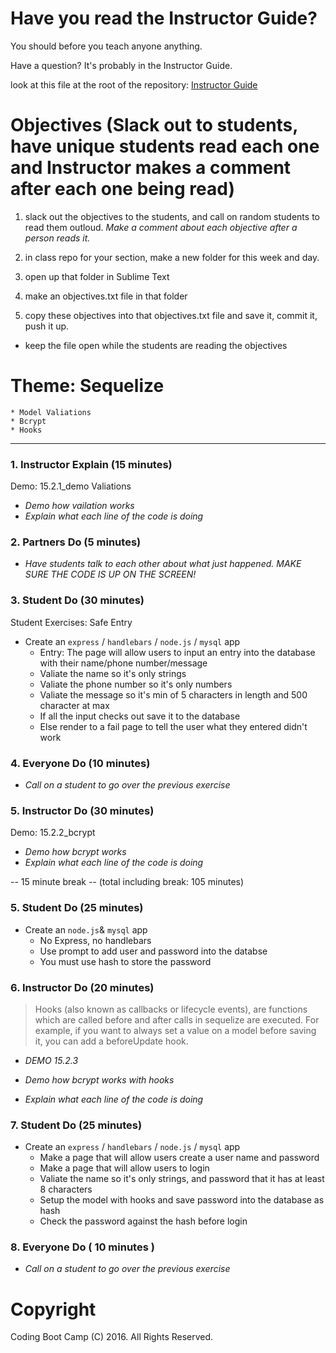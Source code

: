 # Have you read the Instructor Guide?

You should before you teach anyone anything.

Have a question? It's probably in the Instructor Guide.

look at this file at the root of the repository:
[Instructor Guide](https://github.com/RutgersCodingBootcamp/All-Lesson-Plans/blob/master/instructor_guide)

# Objectives (Slack out to students, have unique students read each one and Instructor makes a comment after each one being read)

1. slack out the objectives to the students, and call on random students to read them outloud. *Make a comment about each objective after a person reads it.*

1. in class repo for your section, make a new folder for this week and day.

1. open up that folder in Sublime Text

1. make an objectives.txt file in that folder

1. copy these objectives into that objectives.txt file and save it, commit it, push it up.

* keep the file open while the students are reading the objectives


# Theme: Sequelize
	* Model Valiations
	* Bcrypt
	* Hooks

--------- --------- ---------

### 1. Instructor Explain (15 minutes)
Demo: 15.2.1_demo Valiations

* *Demo how vailation works*
* *Explain what each line of the code is doing*

### 2. Partners Do (5 minutes)

* *Have students talk to each other about what just happened. MAKE SURE THE CODE IS UP ON THE SCREEN!*

### 3. Student Do (30 minutes)

Student Exercises: Safe Entry

* Create an `express` / `handlebars` / `node.js` / `mysql` app 
  * Entry: The page will allow users to input an entry into the database with their name/phone number/message
  * Valiate the name so it's only strings
  * Valiate the phone number so it's only numbers
  * Valiate the message so it's min of 5 characters in length and 500 character at max
  * If all the input checks out save it to the database
  * Else render to a fail page to tell the user what they entered didn't work

### 4. Everyone Do (10 minutes)

* *Call on a student to go over the previous exercise*

### 5. Instructor Do (30 minutes)
Demo: 15.2.2_bcrypt

* *Demo how bcrypt works*
* *Explain what each line of the code is doing*

-- 15 minute break -- (total including break: 105 minutes)

### 5. Student Do (25 minutes)

* Create an  `node.js`& `mysql` app 
  * No Express, no handlebars
  * Use prompt to add user and password into the databse 
  * You must use hash to store the password

### 6. Instructor Do (20 minutes)

> Hooks (also known as callbacks or lifecycle events), are functions which are called before and after calls in sequelize are executed. For example, if you want to always set a value on a model before saving it, you can add a beforeUpdate hook.

* *DEMO 15.2.3* 

* *Demo how bcrypt works with hooks*
* *Explain what each line of the code is doing*

### 7. Student Do (25 minutes)

* Create an `express` / `handlebars` / `node.js` / `mysql` app 
  * Make a page that will allow users create a user name and password
  * Make a page that will allow users to login
  * Valiate the name so it's only strings, and password that it has at least 8 characters
  * Setup the model with hooks and save password into the database as hash
  * Check the password against the hash before login

### 8. Everyone Do ( 10 minutes )

* *Call on a student to go over the previous exercise*

# Copyright
Coding Boot Camp (C) 2016. All Rights Reserved.